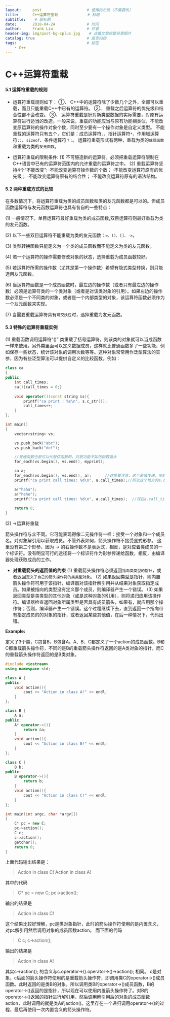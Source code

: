 ```yaml
---
layout:     post                    # 使用的布局（不需要改）
title:      C++运算符重载             # 标题
subtitle:    # 副标题
date:       2018-04-24              # 时间
author:     Frank Liu               # 作者
header-img: img/post-bg-cplus.jpg    # 这篇文章标题背景图片
catalog: true                       # 是否归档
tags:                               # 标签
    - C++
---
```


#  C++运算符重载

#### 5.1 运算符重载的规则

* 运算符重载规则如下： 
①、 C\++中的运算符除了少数几个之外，全部可以重载，而且只能重载C++中已有的运算符。
②、 重载之后运算符的优先级和结合性都不会改变。
③、 运算符重载是针对新类型数据的实际需要，对原有运算符进行适当的改造。一般来说，重载的功能应当与原有功能相类似，不能改变原运算符的操作对象个数，同时至少要有一个操作对象是自定义类型。
不能重载的运算符只有五个，它们是：成员运算符`.`、指针运算符`*`、作用域运算符`::`、`sizeof`、条件运算符`？:`。 
运算符重载形式有两种，重载为类的`成员函数`和重载为类的`友元函数`。

* 运算符重载的限制条件:
(1) 不可臆造新的运算符。必须把重载运算符限制在C++语言中已有的运算符范围内的允许重载的运算符之中。
(2) 重载运算符坚持4个“不能改变”:
·不能改变运算符操作数的个数；
·不能改变运算符原有的优先级；
·不能改变运算符原有的结合性；
·不能改变运算符原有的语法结构。

#### 5.2 两种重载方式的比较

在多数情况下，将运算符重载为类的成员函数和类的友元函数都是可以的。但成员函数运算符与友元函数运算符也具有各自的一些特点：

(1) 一般情况下，单目运算符最好重载为类的成员函数,双目运算符则最好重载为类的友元函数。

(2) 以下一些双目运算符不能重载为类的友元函数：`=、()、[]、->`。

(3) 类型转换函数只能定义为一个类的成员函数而不能定义为类的友元函数。

(4) 若一个运算符的操作需要修改对象的状态，选择重载为成员函数较好。

(5) 若运算符所需的操作数（尤其是第一个操作数）希望有隐式类型转换，则只能选用友元函数。

(6) 当运算符函数是一个成员函数时，最左边的操作数（或者只有最左边的操作数）必须是运算符类的一个类对象（或者是对该类对象的引用）。如果左边的操作数必须是一个不同类的对象，或者是一个内部类型的对象，该运算符函数必须作为一个友元函数来实现。

(7) 当需要重载运算符具有`可交换性`时，选择重载为友元函数。

#### 5.3 特殊的运算符重载实例

(1) 重载函数调用运算符“()”
类重载了括号运算符，则该类的对象就可以当成函数一样来使用。另外类里面可以定义数据成员，这样就比普通函数多了一些功能，例如保存一些状态，统计该对象的调用次数等等。这种对象常常用作泛型算法的实参，因为有些泛型算法可以提供自定义的比较函数。例如：
```c++
class ca
{
public:
    int call_times;
    ca(){call_times = 0;}
    
    void operator()(const string &s){
        printf("ca print : %s\n", s.c_str());
        call_times++;
    }
};

int main()
{
    vector<string> vs;

    vs.push_back("abc");
    vs.push_back("def");

    //普通函数也是可以代替仿函数的，只是功能不如仿函数强大
    for_each(vs.begin(), vs.end(), myprint);

    ca a;
    for_each(vs.begin(), vs.end(), a);      //这里要注意，这个是值传递，传的是a的副本
    printf("ca print call times: %d\n", a.call_times);//所以这个地方的a.call_times还是0

    a("haha");
    a("hehe");
    printf("ca print call times: %d\n", a.call_times);  //现在a.call_times的值就是2了
    
    return 0;
}
```
(2) ->运算符重载

箭头操作符与众不同。它可能表现得像二元操作符一样：接受一个对象和一个成员名。对对象解引用以获取成员。不管外表如何，箭头操作符不接受显式形参。
这里没有第二个形参，因为 -> 的右操作数不是表达式，相反，是对应着类成员的一个标识符。没有明显可行的途径将一个标识符作为形参传递给函数，相反，由编译器处理获取成员的工作。

* <b>对重载箭头的返回值的约束</b>
(1) 重载箭头操作符必须返回`指向类类型的指针`，或者返回`定义了自己的箭头操作符的类类型对象`。
(2) 如果返回类型是指针，则内置箭头操作符可用于该指针，编译器对该指针解引用并从结果对象获取指定成员。如果被指向的类型没有定义那个成员，则编译器产生一个错误。
(3) 如果返回类型是类类型的其他对象（或是这种对象的引用），则将递归应用该操作符。编译器检查返回对象所属类型是否具有成员箭头，如果有，就应用那个操作符；否则，编译器产生一个错误。这个过程继续下去，直到返回一个指向带有指定成员的的对象的指针，或者返回某些其他值，在后一种情况下，代码出错。

**Example:**

定义了3个类，C包含B，B包含A。A、B、C都定义了一个action的成员函数。B和C都重载箭头操作符，不同的是B的重载箭头操作符返回的是A类对象的指针，而C的重载箭头操作符返回的是B类对象。

```c++
#include <iostream>
using namespace std;

class A {
public:
	void action(){
		cout << "Action in class A!" << endl;
	}
};

class B {
	A a;
public:
	A* operator->(){
		return &a;
	}
	void action(){
		cout << "Action in class B!" << endl;
	}
};

class C {
	B b;
public:
	B operator->(){
		return b;
	}
	void action(){
		cout << "Action in class C!" << endl;
	}
};

int main(int argc, char *argv[])
{
	C* pc = new C;
	pc->action();
	C c;
	c->action();	
	getchar();
	return 0;
}
```
上面代码输出结果是：
> Action in class C!
> Action in class A!

其中的代码
> C* pc = new C;
> pc->action();

输出的结果是
> Action in class C!

这个结果比较好理解，pc是类对象指针，此时的箭头操作符使用的是内置含义，对pc解引用然后调用对象的成员函数action。
而下面的代码
> C c;
> c->action();

输出的结果是
> Action in class A!

 其实c->action(); 的含义与c.operator->().operator->()->action(); 相同。
c是对象，c后面的箭头操作符使用的是重载箭头操作符，即调用类C的operator->()成员函数。此时返回的是类B的对象，所以调用类B的operator->()成员函数，B的operator->()返回的是指针，所以现在可以使用内置箭头操作符了。对B的operator->()返回的指针进行解引用，然后调用解引用后的对象的成员函数action，此时调用的就是类A的action()。这里存在一个递归调用operator->()的过程，最后再使用一次内置含义的箭头操作符。
